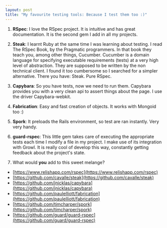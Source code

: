 ```yaml
---
layout: post
title: "My favourite testing tools: Because I test them too :)"
---
```


1. __RSpec__: I love the RSpec project. It is intuitive and has great documentation. It is the second gem I add in all my projects. 

2. __Steak__: I learnt Ruby at the same time I was learning about testing. I read The RSpec Book, by the Pragmatic programmers. In that book they teach you, among other things, Cucumber. Cucumber is a domain language for specifying executable requirements (tests) at a very high level of abstraction. They are supposed to be written by the non technical client. I found it too cumbersome so I searched for a simpler alternative. There you have: Steak. Pure RSpec. 

3. __Capybara__: So you have tests, now we need to run them. Capybara provides you with a very clean api to assert things about the page. I use the driver Capybara-webkit.

4. __Fabrication__: Easy and fast creation of objects. It works with Mongoid too :) 

5. __Spork__: It preloads the Rails environment, so test are ran instantly. Very very handy. 

6. __guard-rspec__: This little gem takes care of executing the appropriate tests each time I modify a file in my project. I make use of its integration with Growl. It is really cool of develop this way, constantly getting feedback about the project's state.

7. What would __you__ add to this sweet melange?


* [https://www.relishapp.com/rspec](https://www.relishapp.com/rspec)
* [https://github.com/cavalle/steak](https://github.com/cavalle/steak)
* [https://github.com/jnicklas/capybara](https://github.com/jnicklas/capybara)
* [https://github.com/paulelliott/fabrication](https://github.com/paulelliott/fabrication)
* [https://github.com/timcharper/spork](https://github.com/timcharper/spork)
* [https://github.com/guard/guard-rspec](https://github.com/guard/guard-rspec)